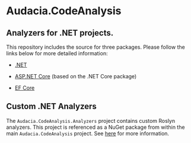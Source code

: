 # Audacia.CodeAnalysis

## Analyzers for .NET projects.

This repository includes the source for three packages. Please follow the links below for more detailed information:

- [.NET](https://github.com/audaciaconsulting/Audacia.CodeAnalysis/blob/master/dotnet-roslyn/config/Audacia.CodeAnalysis/README.md)

- [ASP.NET Core](https://github.com/audaciaconsulting/Audacia.CodeAnalysis/blob/master/dotnet-roslyn/config/Audacia.CodeAnalysis.AspNetCore/README.md) (based on the .NET Core package)

- [EF Core](https://github.com/audaciaconsulting/Audacia.CodeAnalysis/blob/master/dotnet-roslyn/config/Audacia.CodeAnalysis.EntityFrameworkCore/README.md)

## Custom .NET Analyzers

The `Audacia.CodeAnalysis.Analyzers` project contains custom Roslyn analyzers. This project is referenced as a NuGet package from within the main `Audacia.CodeAnalysis` project. See [here](https://dev.azure.com/audacia/Audacia/_git/Audacia.CodeAnalysis?path=%2Fdotnet-roslyn%2Fanalyzers%2FAudacia.CodeAnalysis.Analyzers%2FREADME.md) for more information.